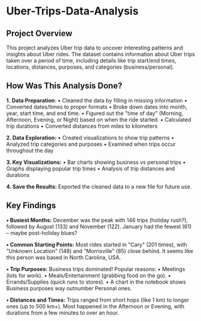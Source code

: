 # Uber-Trips-Data-Analysis
## Project Overview
This project analyzes Uber trip data to uncover interesting patterns and insights about Uber rides. The dataset contains information about Uber trips taken over a period of time, including details like trip start/end times, locations, distances, purposes, and categories (business/personal).

## How Was This Analysis Done?
**1.**	**Data Preparation**:
•	Cleaned the data by filling in missing information
•	Converted dates/times to proper formats
•	Broke down dates into month, year, start time, and end time.
•	Figured out the "time of day" (Morning, Afternoon, Evening, or Night) based on when the ride started.
•	Calculated trip durations
•	Converted distances from miles to kilometers

**2.	Data Exploration:**
•	Created visualizations to show trip patterns
•	Analyzed trip categories and purposes
•	Examined when trips occur throughout the day

**3.	Key Visualizations:**
•	Bar charts showing business vs personal trips
•	Graphs displaying popular trip times
•	Analysis of trip distances and durations

**4. Save the Results:** Exported the cleaned data to a new file for future use.

## Key Findings
**• Busiest Months:** December was the peak with 146 trips (holiday rush?), followed by August (133) and November (122). January had the fewest (61) –   maybe post-holiday blues?

**• Common Starting Points:** Most rides started in "Cary" (201 times), with "Unknown Location" (148) and "Morrisville" (85) close behind. It seems      like this person was based in North Carolina, USA.

**• Trip Purposes:** Business trips dominated! Popular reasons:
    • Meetings (lots for work).
    • Meals/Entertainment (grabbing food on the go).
    • Errands/Supplies (quick runs to stores).
    • A chart in the notebook shows Business purposes way outnumber Personal ones.

**• Distances and Times:** Trips ranged from short hops (like 1 km) to longer ones (up to 500 km+). Most happened in the Afternoon or Evening, with durations from a few minutes to over an hour.


